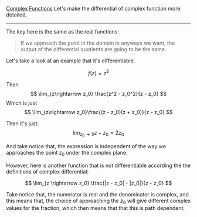 [Complex Functions](Complex%20Functions.md)
Let's make the differential of complex function more detailed. 

---

The key here is the same as the real functions: 

> If we approach the point in the domain in anyways we want, the output of the differential quotients are going to be the same. 


Let's take a look at an example that it's differentiable. 

$$
f(z) = z^2
$$

Then 
$$
\lim_{z\rightarrow z_0} \frac{z^2 - z_0^2}{z - z_0}
$$
Which is just
$$
\lim_{z\rightarrow z_0}\frac{(z - z_0)(z + z_0)}{z - z_0}
$$

Then it's just: 
$$
\lim_{z_0\rightarrow 0} {z + z_0} = 2z_0
$$

And take notice that, the expression is independent of the way we approaches the point $z_0$ under the complex plane. 

However, here is another function that is not differentiable according the the definitions of complex differential: 

$$
\lim_{z \rightarrow z_0} \frac{|z - z_0| - |z_0|}{z - z_0}
$$

Take notice that, the numerator is real and the denominator is complex, and this means that, the choice of approaching the $z_0$ will give different complex values for the fraction, which then means that that this is path dependent. 


